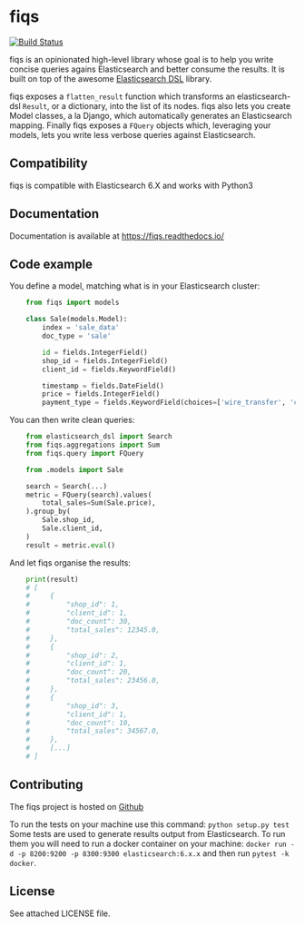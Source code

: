 fiqs
====

[![Build Status](https://travis-ci.org/pmourlanne/fiqs.svg?branch=master)](https://travis-ci.org/pmourlanne/fiqs)

fiqs is an opinionated high-level library whose goal is to help you write concise queries
agains Elasticsearch and better consume the results. It is built on top of the awesome [Elasticsearch
DSL](<https://github.com/elastic/elasticsearch-dsl-py>) library.

fiqs exposes a ``flatten_result`` function which transforms an elasticsearch-dsl ``Result``, or a dictionary, into the list of its nodes.
fiqs also lets you create Model classes, a la Django, which automatically generates an Elasticsearch mapping.
Finally fiqs exposes a ``FQuery`` objects which, leveraging your models, lets you write less verbose queries against Elasticsearch.


Compatibility
-------------

fiqs is compatible with Elasticsearch 6.X and works with Python3


Documentation
-------------

Documentation is available at https://fiqs.readthedocs.io/


Code example
------------

You define a model, matching what is in your Elasticsearch cluster:

```python
    from fiqs import models

    class Sale(models.Model):
        index = 'sale_data'
        doc_type = 'sale'

        id = fields.IntegerField()
        shop_id = fields.IntegerField()
        client_id = fields.KeywordField()

        timestamp = fields.DateField()
        price = fields.IntegerField()
        payment_type = fields.KeywordField(choices=['wire_transfer', 'cash', 'store_credit'])
```


You can then write clean queries:

```python
    from elasticsearch_dsl import Search
    from fiqs.aggregations import Sum
    from fiqs.query import FQuery

    from .models import Sale

    search = Search(...)
    metric = FQuery(search).values(
        total_sales=Sum(Sale.price),
    ).group_by(
        Sale.shop_id,
        Sale.client_id,
    )
    result = metric.eval()
```


And let fiqs organise the results:

```python
    print(result)
    # [
    #     {
    #         "shop_id": 1,
    #         "client_id": 1,
    #         "doc_count": 30,
    #         "total_sales": 12345.0,
    #     },
    #     {
    #         "shop_id": 2,
    #         "client_id": 1,
    #         "doc_count": 20,
    #         "total_sales": 23456.0,
    #     },
    #     {
    #         "shop_id": 3,
    #         "client_id": 1,
    #         "doc_count": 10,
    #         "total_sales": 34567.0,
    #     },
    #     [...]
    # ]
```


Contributing
------------

The fiqs project is hosted on [Github](<https://github.com/pmourlanne/fiqs>)

To run the tests on your machine use this command: ``python setup.py test`` Some tests are used to generate results output from Elasticsearch. To run them you will need to run a docker container on your machine: ``docker run -d -p 8200:9200 -p 8300:9300 elasticsearch:6.x.x`` and then run ``pytest -k docker``.


License
-------

See attached LICENSE file.
